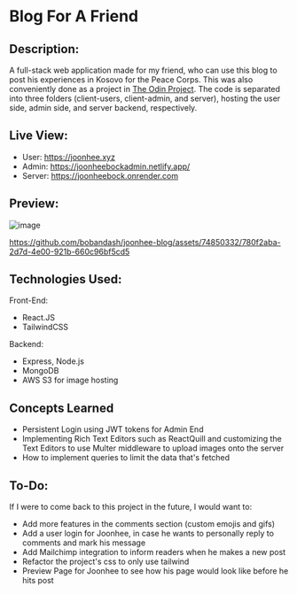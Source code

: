 # Blog For A Friend
## Description:
A full-stack web application made for my friend, who can use this blog to post his experiences in Kosovo for the Peace Corps. This was also conveniently done as a project in [The Odin Project]([url](https://www.theodinproject.com/lessons/nodejs-blog-api)). The code is separated into three folders (client-users, client-admin, and server), hosting the user side, admin side, and server backend, respectively.

## Live View:
- User: https://joonhee.xyz
- Admin: https://joonheebockadmin.netlify.app/
- Server: https://joonheebock.onrender.com

## Preview:
![image](https://github.com/bobandash/joonhee-blog/assets/74850332/e86f011a-7266-4c00-ad42-f295aea51308)

https://github.com/bobandash/joonhee-blog/assets/74850332/780f2aba-2d7d-4e00-921b-660c96bf5cd5

## Technologies Used:
Front-End:
- React.JS
- TailwindCSS
  
Backend:
- Express, Node.js
- MongoDB
- AWS S3 for image hosting

## Concepts Learned
- Persistent Login using JWT tokens for Admin End
- Implementing Rich Text Editors such as ReactQuill and customizing the Text Editors to use Multer middleware to upload images onto the server
- How to implement queries to limit the data that's fetched

## To-Do:
If I were to come back to this project in the future, I would want to:
- Add more features in the comments section (custom emojis and gifs)
- Add a user login for Joonhee, in case he wants to personally reply to comments and mark his message
- Add Mailchimp integration to inform readers when he makes a new post
- Refactor the project's css to only use tailwind
- Preview Page for Joonhee to see how his page would look like before he hits post



